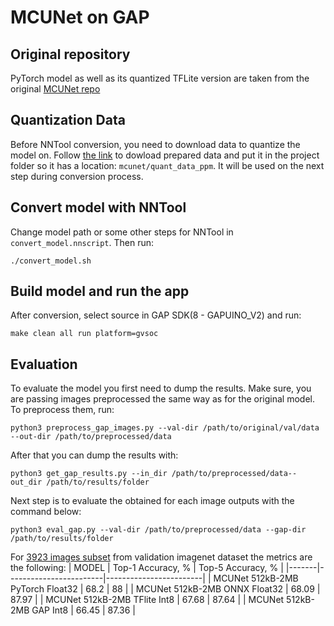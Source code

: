 # MCUNet on GAP

## Original repository

PyTorch model as well as its quantized TFLite version are taken from the original 
[MCUNet repo](https://github.com/mit-han-lab/tinyml/tree/master/mcunet)

## Quantization Data

Before NNTool conversion, you need to download data to quantize the model on.
Follow [the link](https://drive.google.com/drive/folders/1BLZJic1oSRe9z2NliH70_QiK8Qehtuc9?usp=sharing) to dowload prepared data and put it in the project folder so it has a location: `mcunet/quant_data_ppm`. It will be used on the next step during conversion process.

## Convert model with NNTool
Change model path or some other steps for NNTool in `convert_model.nnscript`. Then run:

```
./convert_model.sh
```
## Build model and run the app

After conversion, select source in GAP SDK(8 - GAPUINO_V2) and run:

```
make clean all run platform=gvsoc
```

## Evaluation

To evaluate the model you first need to dump the results.
Make sure, you are passing images preprocessed the same way as for the original model.
To preprocess them, run:
```
python3 preprocess_gap_images.py --val-dir /path/to/original/val/data  --out-dir /path/to/preprocessed/data
```
After that you can dump the results with:
```
python3 get_gap_results.py --in_dir /path/to/preprocessed/data--out_dir /path/to/results/folder

```
Next step is to evaluate the obtained for each image outputs with the command below:
```
python3 eval_gap.py --val-dir /path/to/preprocessed/data --gap-dir  /path/to/results/folder

```

For [3923 images subset](https://drive.google.com/file/d/1HZ1vgkJ2KYQpRzs0Y20aG8eUYkCb7ME0/) from validation imagenet dataset the metrics are the following:
| MODEL | Top-1 Accuracy, % | Top-5 Accuracy, % |
|-------|------------------------|------------------------|
| MCUNet 512kB-2MB PyTorch Float32  |  68.2 |  88 |
| MCUNet 512kB-2MB ONNX Float32  |  68.09 |  87.97 |
| MCUNet 512kB-2MB TFlite Int8  |  67.68 |  87.64  |
| MCUNet 512kB-2MB GAP Int8  |  66.45 |  87.36 |

